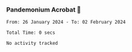 ### Pandemonium Acrobat 🤸

<!--START_SECTION:waka-->

```all_time
From: 26 January 2024 - To: 02 February 2024

Total Time: 0 secs

No activity tracked
```

<!--END_SECTION:waka-->
